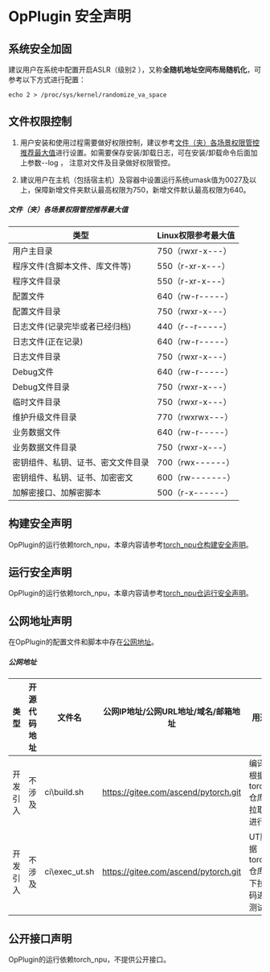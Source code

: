 # OpPlugin 安全声明

## 系统安全加固
建议用户在系统中配置开启ASLR（级别2 ），又称**全随机地址空间布局随机化**，可参考以下方式进行配置：

    echo 2 > /proc/sys/kernel/randomize_va_space

## 文件权限控制
1. 用户安装和使用过程需要做好权限控制，建议参考[文件（夹）各场景权限管控推荐最大值](#文件（夹）各场景权限管控推荐最大值)进行设置。如需要保存安装/卸载日志，可在安装/卸载命令后面加上参数--log <FILE>， 注意对<FILE>文件及目录做好权限管控。

2. 建议用户在主机（包括宿主机）及容器中设置运行系统umask值为0027及以上，保障新增文件夹默认最高权限为750，新增文件默认最高权限为640。

##### 文件（夹）各场景权限管控推荐最大值

|   类型                             |   Linux权限参考最大值   |
|----------------------------------- |-----------------------|
|  用户主目录                         |   750（rwxr-x---）     |
|  程序文件(含脚本文件、库文件等)       |   550（r-xr-x---）     |
|  程序文件目录                       |   550（r-xr-x---）     |
|  配置文件                           |   640（rw-r-----）     |
|  配置文件目录                       |   750（rwxr-x---）     |
|  日志文件(记录完毕或者已经归档)       |   440（r--r-----）     |
|  日志文件(正在记录)                  |   640（rw-r-----）    |
|  日志文件目录                       |   750（rwxr-x---）     |
|  Debug文件                         |   640（rw-r-----）      |
|  Debug文件目录                      |   750（rwxr-x---）     |
|  临时文件目录                       |   750（rwxr-x---）     |
|  维护升级文件目录                   |   770（rwxrwx---）      |
|  业务数据文件                       |   640（rw-r-----）      |
|  业务数据文件目录                   |   750（rwxr-x---）      |
|  密钥组件、私钥、证书、密文文件目录   |   700（rwx------）      |
|  密钥组件、私钥、证书、加密密文       |   600（rw-------）     |
|  加解密接口、加解密脚本              |   500（r-x------）      |


## 构建安全声明
OpPlugin的运行依赖torch_npu，本章内容请参考[torch_npu仓构建安全声明](https://gitee.com/ascend/pytorch/blob/v2.1.0-6.0.rc1/SECURITYNOTE.md#%E6%9E%84%E5%BB%BA%E5%AE%89%E5%85%A8%E5%A3%B0%E6%98%8E)。

## 运行安全声明
OpPlugin的运行依赖torch_npu，本章内容请参考[torch_npu仓运行安全声明](https://gitee.com/ascend/pytorch/blob/v2.1.0-6.0.rc1/SECURITYNOTE.md#%E8%BF%90%E8%A1%8C%E5%AE%89%E5%85%A8%E5%A3%B0%E6%98%8E)。

## 公网地址声明
在OpPlugin的配置文件和脚本中存在[公网地址](#公网地址)。

##### 公网地址

|   类型   |   开源代码地址   |   文件名   |   公网IP地址/公网URL地址/域名/邮箱地址   |   用途说明   |
|------------------------|-------------------------|-------------------------|-------------------------|-------------------------|
|   开发引入  |   不涉及   |   ci\build.sh   |   https://gitee.com/ascend/pytorch.git   |   编译脚本根据torch_npu仓库地址拉取代码进行编译   |
|   开发引入  |   不涉及   |   ci\exec_ut.sh   |   https://gitee.com/ascend/pytorch.git   |   UT脚本根据torch_npu仓库地址下拉取代码进行UT测试   |

## 公开接口声明
OpPlugin的运行依赖torch_npu，不提供公开接口。
